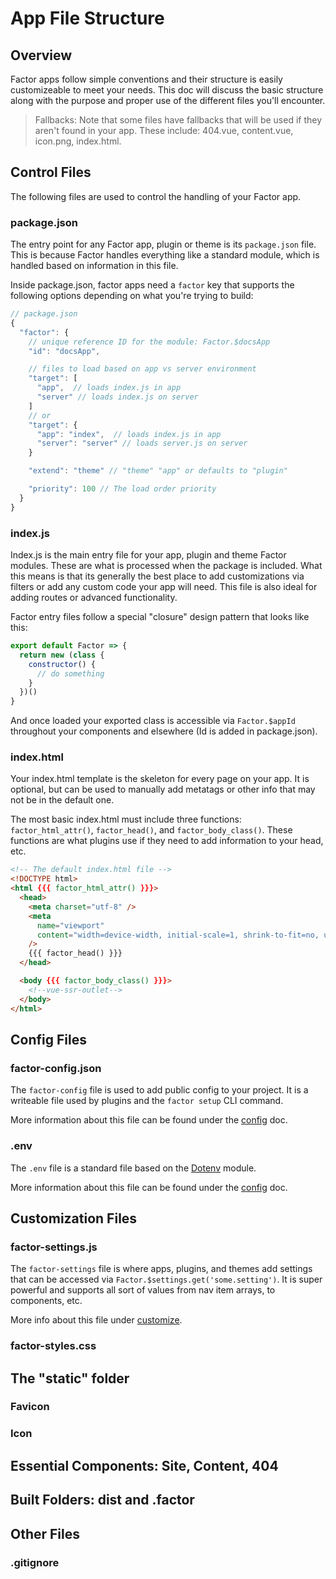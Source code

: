 # App File Structure

## Overview

Factor apps follow simple conventions and their structure is easily customizeable to meet your needs. This doc will discuss the basic structure along with the purpose and proper use of the different files you'll encounter.

> Fallbacks: Note that some files have fallbacks that will be used if they aren't found in your app. These include: 404.vue, content.vue, icon.png, index.html.

## Control Files

The following files are used to control the handling of your Factor app.

### package.json

The entry point for any Factor app, plugin or theme is its `package.json` file. This is because Factor handles everything like a standard module, which is handled based on information in this file.

Inside package.json, factor apps need a `factor` key that supports the following options depending on what you're trying to build:

```js
// package.json
{
  "factor": {
    // unique reference ID for the module: Factor.$docsApp
    "id": "docsApp",

    // files to load based on app vs server environment
    "target": [
      "app",  // loads index.js in app
      "server" // loads index.js on server
    ]
    // or
    "target": {
      "app": "index",  // loads index.js in app
      "server": "server" // loads server.js on server
    }

    "extend": "theme" // "theme" "app" or defaults to "plugin"

    "priority": 100 // The load order priority
  }
}
```

### index.js

Index.js is the main entry file for your app, plugin and theme Factor modules. These are what is processed when the package is included. What this means is that its generally the best place to add customizations via filters or add any custom code your app will need. This file is also ideal for adding routes or advanced functionality.

Factor entry files follow a special "closure" design pattern that looks like this:

```js
export default Factor => {
  return new (class {
    constructor() {
      // do something
    }
  })()
}
```

And once loaded your exported class is accessible via `Factor.$appId` throughout your components and elsewhere (Id is added in package.json).

### index.html

Your index.html template is the skeleton for every page on your app. It is optional, but can be used to manually add metatags or other info that may not be in the default one.

The most basic index.html must include three functions: `factor_html_attr()`, `factor_head()`, and `factor_body_class()`. These functions are what plugins use if they need to add information to your head, etc.

```html
<!-- The default index.html file -->
<!DOCTYPE html>
<html {{{ factor_html_attr() }}}>
  <head>
    <meta charset="utf-8" />
    <meta
      name="viewport"
      content="width=device-width, initial-scale=1, shrink-to-fit=no, user-scalable=no"
    />
    {{{ factor_head() }}}
  </head>

  <body {{{ factor_body_class() }}}>
    <!--vue-ssr-outlet-->
  </body>
</html>
```

## Config Files

### factor-config.json

The `factor-config` file is used to add public config to your project. It is a writeable file used by plugins and the `factor setup` CLI command.

More information about this file can be found under the [config](./config) doc.

### .env

The `.env` file is a standard file based on the [Dotenv](https://github.com/motdotla/dotenv) module.

More information about this file can be found under the [config](./config) doc.

## Customization Files

### factor-settings.js

The `factor-settings` file is where apps, plugins, and themes add settings that can be accessed via `Factor.$settings.get('some.setting')`. It is super powerful and supports all sort of values from nav item arrays, to components, etc.

More info about this file under [customize](./customize).

### factor-styles.css

## The "static" folder

### Favicon

### Icon

## Essential Components: Site, Content, 404

## Built Folders: dist and .factor

## Other Files

### .gitignore
